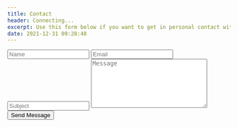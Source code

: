 ```yaml
---
title: Contact
header: Connecting...
excerpt: Use this form below if you want to get in personal contact with me, and i'll make sure your personal information is handled with the utter most care.
date: 2021-12-31 09:28:48
---
```


<form class="mb-5" method="post" id="contact-form">


<input type="text" class="form-control error" required="true" name="name" id="name" placeholder="Name">
<input type="text" class="form-control error" required="true" name="email" id="email" placeholder="Email">
<input type="text" class="form-control" required="true" name="subject" id="subject" placeholder="Subject">
<textarea class="form-control" required="true" name="message" id="message" cols="30" rows="7" placeholder="Message"></textarea>

<div class="control-container">
    <input type="submit" value="Send Message" class="btn btn-primary rounded-0 py-2 px-4">
    <div class="g-recaptcha" data-sitekey="6Le3sd4dAAAAAF-bzYkrJggdMd0XuPtbo3EoL81_"></div>
</div>

<div id="captcha-validation" style="display: none; flex-direction: row; justify-content: end;">
    <p style="display: flex; color: red; font-size: 14px; align-self: end;">Please verify that you're not a robot.. (beep boop beep beep boop).</p>
</div>

<script src="https://www.google.com/recaptcha/api.js" async defer></script>
<script src="https://code.jquery.com/jquery-3.6.0.min.js" integrity="sha256-/xUj+3OJU5yExlq6GSYGSHk7tPXikynS7ogEvDej/m4=" crossorigin="anonymous"></script>

<script>
    let form = document.getElementById('contact-form');

    form.onsubmit = (e) => {
        e.preventDefault();

        if(grecaptcha.getResponse().length) {
            $("#captcha-validation").css("display", "none")

            $("input[type='submit']").val("Submitting...")
            $("input[type='submit']").attr("disabled", true)
        
            $.ajax({
                url: "https://script.google.com/macros/s/AKfycbxH8WG1LKFCKLxqnogx_STwozCKsSr2LTVsRvBHoUOOFKqDYWnLXd7pJIUMP8HXphaiBw/exec",
                method: "POST",
                dataType: "json",
                data: $("#contact-form").serialize(),
                success: function(response) {
                    
                    if(response.result == "success") {
                        window.location.href = '/contact-success';
                    }
                    else {
                        window.location.href = '/contact-error';
                    }
                },
                error: function() {
                    window.location.href = '/contact-error';
                }
            })
        } else {
            $("#captcha-validation").css("display", "flex")
        }   
    }
</script>
